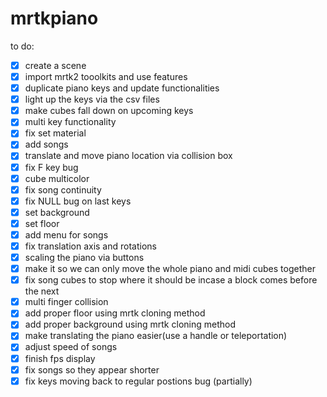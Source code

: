 # mrtkpiano

to do:
- [x] create a scene
- [x] import mrtk2 tooolkits and use features
- [x] duplicate piano keys and update functionalities
- [x] light up the keys via the csv files
- [x] make cubes fall down on upcoming keys
- [x] multi key functionality
- [x] fix set material
- [x] add songs
- [x] translate and move piano location via collision box
- [x] fix F key bug
- [x] cube multicolor
- [x] fix song continuity
- [x] fix NULL bug on last keys
- [x] set background
- [x] set floor
- [x] add menu for songs
- [x] fix translation axis and rotations
- [x] scaling the piano via buttons
- [x] make it so we can only move the whole piano and midi cubes together
- [x] fix song cubes to stop where it should be incase a block comes before the next
- [x] multi finger collision
- [x] add proper floor using mrtk cloning method
- [x] add proper background using mrtk cloning method
- [x] make translating the piano easier(use a handle or teleportation)
- [x] adjust speed of songs
- [x] finish fps display
- [x] fix songs so they appear shorter
- [x] fix keys moving back to regular postions bug (partially)

